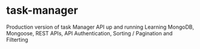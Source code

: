 # task-manager
Production version of task Manager API up and running
Learning MongoDB, Mongoose, REST APIs, API Authentication, Sorting / Pagination and Filterting
